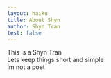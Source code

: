 ```yaml
---
layout: haiku
title: About Shyn
author: Shyn Tran
test: false
---
```


This is a Shyn Tran<br>
Lets keep things short and simple<br>
Im not a poet<br>
